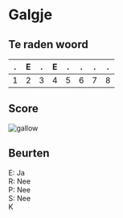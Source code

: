 # Galgje

## Te raden woord

|.|E|.|E|.|.|.|.|
|-|-|-|-|-|-|-|-|
|1|2|3|4|5|6|7|8|

## Score
![gallow](./images/4.png)

## Beurten
E: Ja  
R: Nee  
P: Nee  
S: Nee  
K